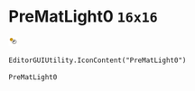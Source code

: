 # PreMatLight0 `16x16`
<img src="/img/PreMatLight0.png" width=16 height=16>

``` CSharp
EditorGUIUtility.IconContent("PreMatLight0")
```
```
PreMatLight0
```
